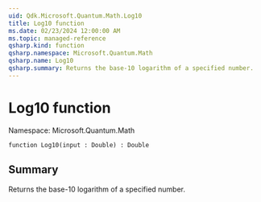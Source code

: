 ```yaml
---
uid: Qdk.Microsoft.Quantum.Math.Log10
title: Log10 function
ms.date: 02/23/2024 12:00:00 AM
ms.topic: managed-reference
qsharp.kind: function
qsharp.namespace: Microsoft.Quantum.Math
qsharp.name: Log10
qsharp.summary: Returns the base-10 logarithm of a specified number.
---
```


# Log10 function

Namespace: Microsoft.Quantum.Math

```qsharp
function Log10(input : Double) : Double
```

## Summary
Returns the base-10 logarithm of a specified number.
